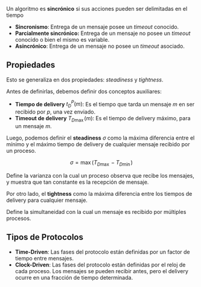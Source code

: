 Un algoritmo es **sincrónico** si sus acciones pueden ser delimitadas en el tiempo

- **Sincronismo**: Entrega de un mensaje posee un _timeout_ conocido.
- **Parcialmente sincrónico:** Entrega de un mensaje no posee un _timeout_ conocido o bien el mismo es variable.
- **Asincrónico**: Entrega de un mensaje no posee un _timeout_ asociado.

## Propiedades

Esto se generaliza en dos propiedades: _steadiness_ y _tightness_.

Antes de definirlas, debemos definir dos conceptos auxiliares:

- **Tiempo de delivery** $t_D^P(m)$: Es el tiempo que tarda un mensaje $m$ en ser recibido por $p$, una vez enviado.
- **Timeout de delivery** $T_{D\max}(m)$: Es el tiempo de delivery máximo, para un mensaje $m$.

Luego, podemos definir el **steadiness** $\sigma$ como la máxima diferencia entre el mínimo y el máximo tiempo de delivery de cualquier mensaje recibido por un proceso.

$$
\sigma = \max(T_{D\max} - T_{D\min})
$$

Define la varianza con la cual un proceso observa que recibe los mensajes, y muestra que tan constante es la recepción de mensaje.

Por otro lado, el **tightness** como la máxima diferencia entre los tiempos de delivery para cualquier mensaje.

Define la simultaneidad con la cual un mensaje es recibido por múltiples procesos.

## Tipos de Protocolos

- **Time-Driven**: Las fases del protocolo están definidas por un factor de tiempo entre mensajes.
- **Clock-Driven**: Las fases del protocolo están definidas por el reloj de cada proceso. Los mensajes se pueden recibir antes, pero el delivery ocurre en una fracción de tiempo determinada.
